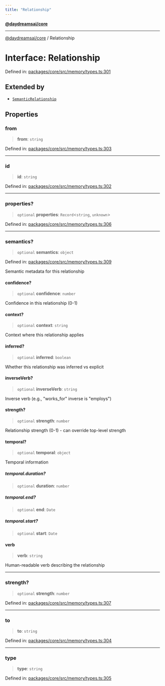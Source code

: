 ```yaml
---
title: "Relationship"
---
```


[**@daydreamsai/core**](./api-reference.md)

***

[@daydreamsai/core](./api-reference.md) / Relationship

# Interface: Relationship

Defined in: [packages/core/src/memory/types.ts:301](https://github.com/dojoengine/daydreams/blob/95678f46ea3908883ec80d853a28c9f23ca4f5c2/packages/core/src/memory/types.ts#L301)

## Extended by

- [`SemanticRelationship`](./SemanticRelationship.md)

## Properties

### from

> **from**: `string`

Defined in: [packages/core/src/memory/types.ts:303](https://github.com/dojoengine/daydreams/blob/95678f46ea3908883ec80d853a28c9f23ca4f5c2/packages/core/src/memory/types.ts#L303)

***

### id

> **id**: `string`

Defined in: [packages/core/src/memory/types.ts:302](https://github.com/dojoengine/daydreams/blob/95678f46ea3908883ec80d853a28c9f23ca4f5c2/packages/core/src/memory/types.ts#L302)

***

### properties?

> `optional` **properties**: `Record`\<`string`, `unknown`\>

Defined in: [packages/core/src/memory/types.ts:306](https://github.com/dojoengine/daydreams/blob/95678f46ea3908883ec80d853a28c9f23ca4f5c2/packages/core/src/memory/types.ts#L306)

***

### semantics?

> `optional` **semantics**: `object`

Defined in: [packages/core/src/memory/types.ts:309](https://github.com/dojoengine/daydreams/blob/95678f46ea3908883ec80d853a28c9f23ca4f5c2/packages/core/src/memory/types.ts#L309)

Semantic metadata for this relationship

#### confidence?

> `optional` **confidence**: `number`

Confidence in this relationship (0-1)

#### context?

> `optional` **context**: `string`

Context where this relationship applies

#### inferred?

> `optional` **inferred**: `boolean`

Whether this relationship was inferred vs explicit

#### inverseVerb?

> `optional` **inverseVerb**: `string`

Inverse verb (e.g., "works_for" inverse is "employs")

#### strength?

> `optional` **strength**: `number`

Relationship strength (0-1) - can override top-level strength

#### temporal?

> `optional` **temporal**: `object`

Temporal information

##### temporal.duration?

> `optional` **duration**: `number`

##### temporal.end?

> `optional` **end**: `Date`

##### temporal.start?

> `optional` **start**: `Date`

#### verb

> **verb**: `string`

Human-readable verb describing the relationship

***

### strength?

> `optional` **strength**: `number`

Defined in: [packages/core/src/memory/types.ts:307](https://github.com/dojoengine/daydreams/blob/95678f46ea3908883ec80d853a28c9f23ca4f5c2/packages/core/src/memory/types.ts#L307)

***

### to

> **to**: `string`

Defined in: [packages/core/src/memory/types.ts:304](https://github.com/dojoengine/daydreams/blob/95678f46ea3908883ec80d853a28c9f23ca4f5c2/packages/core/src/memory/types.ts#L304)

***

### type

> **type**: `string`

Defined in: [packages/core/src/memory/types.ts:305](https://github.com/dojoengine/daydreams/blob/95678f46ea3908883ec80d853a28c9f23ca4f5c2/packages/core/src/memory/types.ts#L305)
